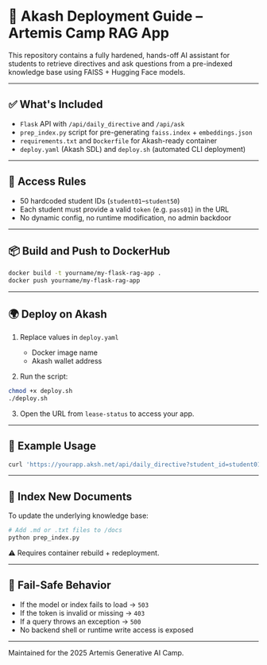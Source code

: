 
# 🚀 Akash Deployment Guide – Artemis Camp RAG App

This repository contains a fully hardened, hands-off AI assistant for students to retrieve directives and ask questions from a pre-indexed knowledge base using FAISS + Hugging Face models.

---

## ✅ What's Included

- `Flask` API with `/api/daily_directive` and `/api/ask`
- `prep_index.py` script for pre-generating `faiss.index` + `embeddings.json`
- `requirements.txt` and `Dockerfile` for Akash-ready container
- `deploy.yaml` (Akash SDL) and `deploy.sh` (automated CLI deployment)

---

## 🔐 Access Rules

- 50 hardcoded student IDs (`student01`–`student50`)
- Each student must provide a valid `token` (e.g. `pass01`) in the URL
- No dynamic config, no runtime modification, no admin backdoor

---

## 📦 Build and Push to DockerHub

```bash
docker build -t yourname/my-flask-rag-app .
docker push yourname/my-flask-rag-app
```

---

## 🌍 Deploy on Akash

1. Replace values in `deploy.yaml`
   - Docker image name
   - Akash wallet address

2. Run the script:

```bash
chmod +x deploy.sh
./deploy.sh
```

3. Open the URL from `lease-status` to access your app.

---

## 📘 Example Usage

```bash
curl 'https://yourapp.aksh.net/api/daily_directive?student_id=student01&token=pass01'
```

---

## 🧠 Index New Documents

To update the underlying knowledge base:

```bash
# Add .md or .txt files to /docs
python prep_index.py
```

⚠️ Requires container rebuild + redeployment.

---

## 🧯 Fail-Safe Behavior

- If the model or index fails to load → `503`
- If the token is invalid or missing → `403`
- If a query throws an exception → `500`
- No backend shell or runtime write access is exposed

---

Maintained for the 2025 Artemis Generative AI Camp.
